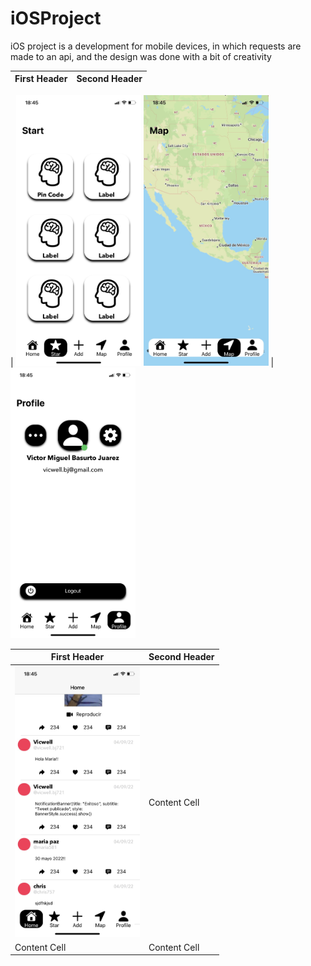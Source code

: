 # iOSProject
iOS project is a development for mobile devices, in which requests are made to an api, and the design was done with a bit of creativity

First Header  | Second Header
------------- | -------------

  | <img src="https://github.com/Vicwell28/iOSProject/blob/main/ProyectoTwitter/App/ImagesProyect/IMG_0501.jpg" width="200" style="display: inline;"/>
<img src="https://github.com/Vicwell28/iOSProject/blob/main/ProyectoTwitter/App/ImagesProyect/IMG_0503.jpg" width="200" style="display: inline;"/>  | <img src="https://github.com/Vicwell28/iOSProject/blob/main/ProyectoTwitter/App/ImagesProyect/IMG_0504.jpg" width="200" style="display: inline;"/> 

| First Header  | Second Header |
| ------------- | ------------- |
| <img src="https://github.com/Vicwell28/iOSProject/blob/main/ProyectoTwitter/App/ImagesProyect/IMG_0500.jpg" width="200" style="display: inline;" />  | Content Cell  |
| Content Cell  | Content Cell  |






